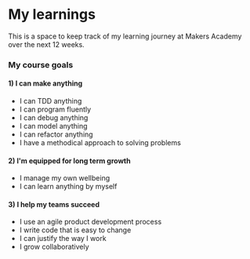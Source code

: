 # My learnings

This is a space to keep track of my learning journey at Makers Academy over the next 12 weeks.


### My course goals 
#### 1) I can make anything
- I can TDD anything
- I can program fluently
- I can debug anything
- I can model anything
- I can refactor anything 
- I have a methodical approach to solving problems

#### 2) I'm equipped for long term growth
- I manage my own wellbeing
- I can learn anything by myself

#### 3) I help my teams succeed
- I use an agile product development process
- I write code that is easy to change
- I can justify the way I work 
- I grow collaboratively 